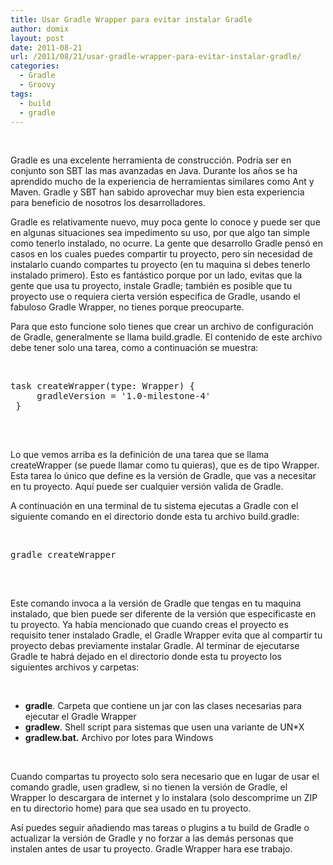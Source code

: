 ```yaml
---
title: Usar Gradle Wrapper para evitar instalar Gradle
author: domix
layout: post
date: 2011-08-21
url: /2011/08/21/usar-gradle-wrapper-para-evitar-instalar-gradle/
categories:
  - Gradle
  - Groovy
tags:
  - build
  - gradle
---
```

&nbsp;

Gradle es una excelente herramienta de construcci&oacute;n. Podr&iacute;a ser en conjunto son SBT las mas avanzadas en Java. Durante los a&ntilde;os se ha aprendido mucho de la experiencia de herramientas similares como Ant y Maven. Gradle y SBT han sabido aprovechar muy bien esta experiencia para beneficio de nosotros los desarrolladores.

Gradle es relativamente nuevo, muy poca gente lo conoce y puede ser que en algunas situaciones sea impedimento su uso, por que algo tan simple como tenerlo instalado, no ocurre. La gente que desarrollo Gradle pens&oacute; en casos en los cuales puedes compartir tu proyecto, pero sin necesidad de instalarlo cuando compartes tu proyecto (en tu maquina si debes tenerlo instalado primero). Esto es fant&aacute;stico porque por un lado, evitas que la gente que usa tu proyecto, instale Gradle; tambi&eacute;n es posible que tu proyecto use o requiera cierta versi&oacute;n especifica de Gradle, usando el fabuloso Gradle Wrapper, no tienes porque preocuparte.

Para que esto funcione solo tienes que crear un archivo de configuraci&oacute;n de Gradle, generalmente se llama build.gradle. El contenido de este archivo debe tener solo una tarea, como a continuaci&oacute;n se muestra:

&nbsp;

<pre class='brush: groovy; ruler: true;'>task createWrapper(type: Wrapper) {
     gradleVersion = '1.0-milestone-4'
 }
 </pre>

&nbsp;

Lo que vemos arriba es la definici&oacute;n de una tarea que se llama createWrapper (se puede llamar como tu quieras), que es de tipo Wrapper. Esta tarea lo &uacute;nico que define es la versi&oacute;n de Gradle, que vas a necesitar en tu proyecto. Aqu&iacute; puede ser cualquier versi&oacute;n valida de Gradle.

A continuaci&oacute;n en una terminal de tu sistema ejecutas a Gradle con el siguiente comando en el directorio donde esta tu archivo build.gradle:

&nbsp;

<pre class='brush: groovy; ruler: true;'>gradle createWrapper
 </pre>

&nbsp;

Este comando invoca a la versi&oacute;n de Gradle que tengas en tu maquina instalado, que bien puede ser diferente de la versi&oacute;n que especificaste en tu proyecto. Ya hab&iacute;a mencionado que cuando creas el proyecto es requisito tener instalado Gradle, el Gradle Wrapper evita que al compartir tu proyecto debas previamente instalar Gradle. Al terminar de ejecutarse Gradle te habr&aacute; dejado en el directorio donde esta tu proyecto los siguientes archivos y carpetas:

&nbsp;

  * **gradle**. Carpeta que contiene un jar con las clases necesarias para ejecutar el Gradle Wrapper
  * **gradlew**. Shell script para sistemas que usen una variante de UN*X
  * **gradlew.bat.** Archivo por lotes para Windows

&nbsp;

Cuando compartas tu proyecto solo sera necesario que en lugar de usar el comando gradle, usen gradlew, si no tienen la versi&oacute;n de Gradle, el Wrapper lo descargara de internet y lo instalara (solo descomprime un ZIP en tu directorio home) para que sea usado en tu proyecto.

As&iacute; puedes seguir a&ntilde;adiendo mas tareas o plugins a tu build de Gradle o actualizar la versi&oacute;n de Gradle y no forzar a las dem&aacute;s personas que instalen antes de usar tu proyecto. Gradle Wrapper hara ese trabajo.

&nbsp;